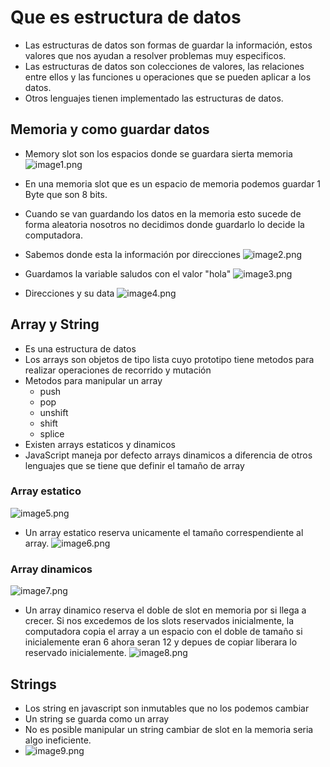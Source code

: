 # Que es estructura de datos

- Las estructuras de datos son formas de guardar la información, estos valores que nos ayudan a resolver problemas muy
  especificos.
- Las estructuras de datos son colecciones de valores, las relaciones entre ellos y las funciones u operaciones que se
  pueden aplicar a los datos.
- Otros lenguajes tienen implementado las estructuras de datos.

## Memoria y como guardar datos

- Memory slot son los espacios donde se guardara sierta memoria
  ![image1.png](image/image1.png)
- En una memoria slot que es un espacio de memoria podemos guardar 1 Byte que son 8 bits.
- Cuando se van guardando los datos en la memoria esto sucede de forma aleatoria nosotros no decidimos donde guardarlo
  lo decide la computadora.
- Sabemos donde esta la información por direcciones
  ![image2.png](image/image2.png)

- Guardamos la variable saludos con el valor "hola"
  ![image3.png](image/image3.png)

- Direcciones y su data
  ![image4.png](image/image4.png)

## Array y String

- Es una estructura de datos
- Los arrays son objetos de tipo lista cuyo prototipo tiene metodos para realizar operaciones de recorrido y
  mutación
- Metodos para manipular un array
    - push
    - pop
    - unshift
    - shift
    - splice
- Existen arrays estaticos y dinamicos
- JavaScript maneja por defecto arrays dinamicos a diferencia de otros lenguajes que se tiene que definir el tamaño de
  array

### Array estatico

![image5.png](image/image5.png)
- Un array estatico reserva unicamente el tamaño correspendiente al array.
![image6.png](image/image6.png)

### Array dinamicos

![image7.png](image/image7.png)

- Un array dinamico reserva el doble de slot en memoria por si llega a crecer. Si nos excedemos de los slots reservados
  inicialmente, la computadora copia el array a un espacio con el doble de tamaño si inicialemente eran 6 ahora seran 12
  y depues de copiar liberara lo reservado inicialemente.
  ![image8.png](image/image8.png)

## Strings
- Los string en javascript son inmutables que no los podemos cambiar
- Un string se guarda como un array
- No es posible manipular un string cambiar de slot en la memoria seria algo ineficiente.
- ![image9.png](image/image9.png)